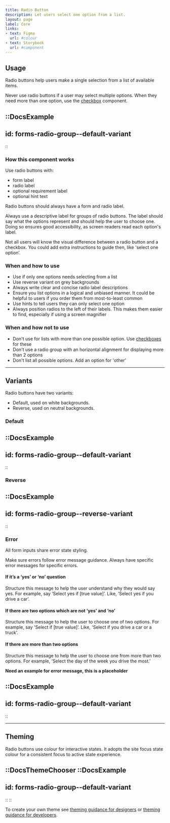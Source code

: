 ```yaml
---
title: Radio Button
description: Let users select one option from a list.
layout: page
label: Core
links:
- text: Figma
  url: #colour
- text: Storybook
  url: #component
---
```


## Usage

Radio buttons help users make a single selection from a list of available items.

Never use radio buttons if a user may select multiple options. When they need more than one option, use the [checkbox](/design-system/components/checkbox/) component.

::DocsExample
---
id: forms-radio-group--default-variant
---
::

### How this component works

Use radio buttons with:

- form label
- radio label
- optional requirement label
- optional hint text

Radio buttons should always have a form and radio label. 

Always use a descriptive label for groups of radio buttons. The label should say what the options represent and should help the user to choose one. Doing so ensures good accessibility, as screen readers read each option's label.

Not all users will know the visual difference between a radio button and a checkbox. You could add extra instructions to guide then, like 'select one option’.

### When and how to use

- Use if only one options needs selecting from a list
- Use reverse variant on grey backgrounds
- Always write clear and concise radio label descriptions
- Ensure you list options in a logical and unbiased manner. It could be helpful to users if you order them from most-to-least common
- Use hints to tell users they can only select one option
- Always position radios to the left of their labels. This makes them easier to find, especially if using a screen magnifier

### When and how not to use

- Don't use for lists with more than one possible option. Use [checkboxes](/design-system/components/checkbox/) for these
- Don't use a radio group with an horizontal alignment for displaying more than 2 options
- Don't list all possible options. Add an option for 'other'

---

## Variants

Radio buttons have two variants:

- Default, used on white backgrounds.
- Reverse, used on neutral backgrounds.

### Default

::DocsExample
---
id: forms-radio-group--default-variant
---
::

### Reverse

::DocsExample
---
id: forms-radio-group--reverse-variant
---
::

### Error

All form inputs share error state styling.

Make sure errors follow error message guidance. Always have specific error messages for specific errors.

#### If it’s a ‘yes’ or ‘no’ question

Structure this message to help the user understand why they would say yes. For example, say ‘Select yes if [true value]’. Like, ‘Select yes if you drive a car’.

#### If there are two options which are not ‘yes’ and ‘no’

Structure this message to help the user to choose one of two options. For example, say 'Select if [true value]’. Like, 'Select if you drive a car or a truck'.

#### If there are more than two options

Structure this message to help the user to choose one from more than two options. For example, ‘Select the day of the week you drive the most.'

**Need an example for error message, this is a placeholder**

::DocsExample
---
id: forms-radio-group--default-variant
---
::

---

## Theming

Radio buttons use colour for interactive states. It adopts the site focus state colour for a consistent focus to active state experience.

::DocsThemeChooser
  ::DocsExample
  ---
  id: forms-radio-group--default-variant
  ---
  ::
::

To create your own theme see [theming guidance for designers]() or [theming guidance for developers]().

